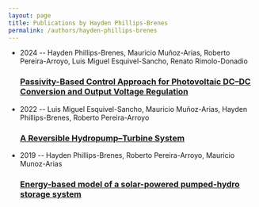 ```yaml
---
layout: page
title: Publications by Hayden Phillips-Brenes
permalink: /authors/hayden-phillips-brenes
---
```


<ul class="post-list">
<li><span class='post-meta'>2024 -- Hayden Phillips-Brenes, Mauricio Muñoz-Arias, Roberto Pereira-Arroyo, Luis Miguel Esquivel-Sancho, Renato Rimolo-Donadio</span><h3><a class='post-link' href="{{ site.baseurl }}/passivity-based-control-approach-for-photovoltaic-dc-dc-conversion-and-output-voltage-regulation">Passivity-Based Control Approach for Photovoltaic DC–DC Conversion and Output Voltage Regulation</a></h3></li>
<li><span class='post-meta'>2022 -- Luis Miguel Esquivel-Sancho, Mauricio Muñoz-Arias, Hayden Phillips-Brenes, Roberto Pereira-Arroyo</span><h3><a class='post-link' href="{{ site.baseurl }}/a-reversible-hydropump-turbine-system">A Reversible Hydropump–Turbine System</a></h3></li>
<li><span class='post-meta'>2019 -- Hayden Phillips-Brenes, Roberto Pereira-Arroyo, Mauricio Munoz-Arias</span><h3><a class='post-link' href="{{ site.baseurl }}/energy-based-model-of-a-solar-powered-pumped-hydro-storage-system">Energy-based model of a solar-powered pumped-hydro storage system</a></h3></li>

</ul>
